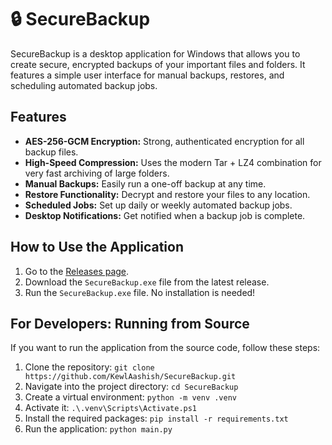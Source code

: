 # 🔒 SecureBackup

SecureBackup is a desktop application for Windows that allows you to create secure, encrypted backups of your important files and folders. It features a simple user interface for manual backups, restores, and scheduling automated backup jobs.

## Features

-   **AES-256-GCM Encryption:** Strong, authenticated encryption for all backup files.
-   **High-Speed Compression:** Uses the modern Tar + LZ4 combination for very fast archiving of large folders.
-   **Manual Backups:** Easily run a one-off backup at any time.
-   **Restore Functionality:** Decrypt and restore your files to any location.
-   **Scheduled Jobs:** Set up daily or weekly automated backup jobs.
-   **Desktop Notifications:** Get notified when a backup job is complete.

## How to Use the Application

1.  Go to the [Releases page](https://github.com/KewlAashish/SecureBackup/releases).
2.  Download the `SecureBackup.exe` file from the latest release.
3.  Run the `SecureBackup.exe` file. No installation is needed!

## For Developers: Running from Source

If you want to run the application from the source code, follow these steps:

1.  Clone the repository: `git clone https://github.com/KewlAashish/SecureBackup.git`
2.  Navigate into the project directory: `cd SecureBackup`
3.  Create a virtual environment: `python -m venv .venv`
4.  Activate it: `.\.venv\Scripts\Activate.ps1`
5.  Install the required packages: `pip install -r requirements.txt`
6.  Run the application: `python main.py`